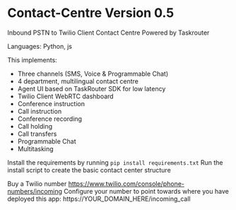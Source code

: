 # Contact-Centre Version 0.5

Inbound PSTN to Twilio Client Contact Centre Powered by Taskrouter 

Languages: Python, js

This implements:

- Three channels (SMS, Voice & Programmable Chat)
- 4 department, multilingual contact centre
- Agent UI based on TaskRouter SDK for low latency
- Twilio Client WebRTC dashboard
- Conference instruction
- Call instruction
- Conference recording
- Call holding
- Call transfers
- Programmable Chat
- Multitasking

Install the requirements by running `pip install requirements.txt`
Run the install script to create the basic contact center structure

Buy a Twilio number https://www.twilio.com/console/phone-numbers/incoming
Configure your number to point towards where you have deployed this app: https://YOUR_DOMAIN_HERE/incoming_call



